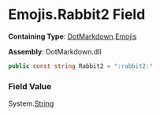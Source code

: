 # Emojis\.Rabbit2 Field

**Containing Type**: [DotMarkdown](../../README.md)\.[Emojis](../README.md)

**Assembly**: DotMarkdown\.dll

```csharp
public const string Rabbit2 = ":rabbit2:"
```

### Field Value

System\.[String](https://docs.microsoft.com/en-us/dotnet/api/system.string)